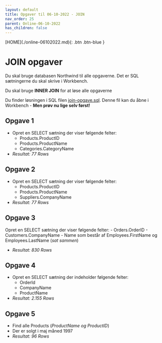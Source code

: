 ```yaml
---
layout: default
title: Opgaver til 06-10-2022 - JOIN
nav_order: 25
parent: Online-06-10-2022
has_children: false
---
```

<span class="fs-1">
[HOME](./online-06102022.md){: .btn .btn-blue }
</span>

# JOIN opgaver
Du skal bruge databasen Northwind til alle opgaverne. Det er SQL sætningerne du skal skrive i Workbench.

Du skal bruge **INNER JOIN** for at løse alle opgaverne

Du finder løsningen i SQL filen [join-opgave.sql](./filer/join-opgave.sql). Denne fil kan du åbne i Workbench - **Men prøv nu lige selv først!**

## Opgave 1
- Opret en SELECT sætning der viser følgende felter:
    - Products.ProductID
    - Products.ProductName
    - Categories.CategoryName
- *Resultat: 77 Rows*

## Opgave 2
- Opret en SELECT sætning der viser følgende felter:
    - Products.ProductID
    - Products.ProductName
    - Suppliers.CompanyName
- *Resultat: 77 Rows*

## Opgave 3
Opret en SELECT sætning der viser følgende felter:
    - Orders.OrderID
    - Customers.CompanyName
    - Name som består af Employees.FirstName og Employees.LastName (*sat sammen*)
- *Resultat: 830 Rows*

## Opgave 4
- Opret en SELECT sætning der indeholder følgende felter:
    - OrderId
    - CompanyName
    - ProductName
- *Resultat: 2.155 Rows*

## Opgave 5
- Find alle Products (*ProductName og ProductID*)
- Der er solgt i maj måned 1997
- *Resultat: 96 Rows*